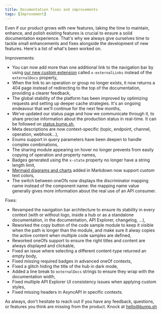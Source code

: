 ```yaml
---
title: Documentation fixes and improvements
tags: [Improvement]
---
```

Even if our product grows with new features, taking the time to maintain, enhance, and polish existing features is crucial to ensure a solid documentation experience. That's why we always give ourselves time to tackle small enhancements and fixes alongside the development of new features. Here's a list of what's been worked on.

Improvements:
- You can now add more than one additional link to the navigation bar by using [our new custom extension](https://docs.bump.sh/help/publish-documentation/external-links/) called `x-externalLinks` instead of the `externalDocs` property,
- When the link to an operation or group no longer exists, it now returns a 404 page instead of redirecting to the top of the documentation, providing a clearer feedback,
- The global stability of the platform has been improved by optimizing requests and setting up deeper cache strategies. It's an ongoing endeavour that we'll continue for the next few months,
- We’ve updated our status page and how we communicate through it, to share precise information about the production status in real-time. It can be followed on [status.bump.sh](https://status.bump.sh),
- Meta descriptions are now context-specific (topic, endpoint, channel, operation, webhook...),
- Enums support in query parameters have been deepen to handle complex combinations,
- The sharing module appearing on hover no longer prevents from easily copying of operation and property names,
- Badges generated using the `x-state` property no longer have a string length limit, 
- [Mermaid diagrams and charts](https://docs.bump.sh/help/documentation-experience/markdown-support/#diagrams-and-charts-mermaid-support) added in Markdown now support custom text colors,
- The switch between oneOfs now displays the discriminator mapping name instead of the component name: the mapping name value generally gives more information about the real use of an API consumer.


Fixes:
- Revamped the navigation bar architecture to ensure its stability in every context (with or without logo, inside a hub or as a standalone documentation, in the documentation, API Explorer, changelog, ...),
- Reworked the copy button of the code sample module to keep it visible when the path is longer than the module, and make sure it alway copies the active content when multiple code samples are defined,
- Reworked oneOfs support to ensure the right titles and content are always displayed and clickable,
- Fixed an issue where selecting a different content-type returned an empty body,
- Fixed missing required badges in advanced oneOf contexts,
- Fixed a glitch hiding the title of the hub in dark mode,
- Added a line break to `externalDocs` strings to ensure they wrap with the documentation width,
- Fixed multiple API Explorer UI consistency issues when applying custom styles, 
- Fixed missing headers in AsyncAPI in specific contexts.

As always, don't hesitate to reach out if you have any feedback, questions, or features you think are missing from the product. Knock at [hello@bump.sh](mailto:hello@bump.sh)
